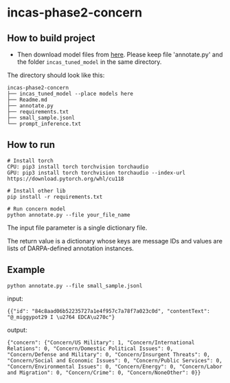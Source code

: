 # incas-phase2-concern

## How to build project

* Then download model files from [here]([https://drive.google.com/drive/folders/1PNVDQPPMuQuaMDG7hvwUW64W15A4fCuC?usp=sharing](https://drive.google.com/drive/folders/1zHIxTBD9fcuhva723TjOYNz0qUqok26p?usp=sharing)). Please keep file 'annotate.py' and the folder `incas_tuned_model` in the same directory.

The directory should look like this:

````
incas-phase2-concern
├── incas_tuned_model --place models here
├── Readme.md
├── annotate.py
├── requirements.txt
├── small_sample.jsonl
└── prompt_inference.txt

````
## How to run
```
# Install torch
CPU: pip3 install torch torchvision torchaudio
GPU: pip3 install torch torchvision torchaudio --index-url https://download.pytorch.org/whl/cu118

# Install other lib
pip install -r requirements.txt

# Run concern model
python annotate.py --file your_file_name
```

The input file parameter is a single dictionary file.

The return value is a dictionary whose keys are message IDs and values are lists of DARPA-defined annotation instances.

## Example
```
python annotate.py --file small_sample.jsonl
```

input:
```
{{"id": "84c8aad06b52235727a1e4f957c7a78f7a023c0d", "contentText": "@_miggypot29 I \u2764 EDCA\u270c"}
```

output:
```
{"concern": {"Concern/US Military": 1, "Concern/International Relations": 0, "Concern/Domestic Political Issues": 0, "Concern/Defense and Military": 0, "Concern/Insurgent Threats": 0, "Concern/Social and Economic Issues": 0, "Concern/Public Services": 0, "Concern/Environmental Issues": 0, "Concern/Energy": 0, "Concern/Labor and Migration": 0, "Concern/Crime": 0, "Concern/NoneOther": 0}}
```

